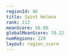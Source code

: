 ```yaml
---
regionId: 86
title: Saint Helena
rank: 212
meanScore: 56.88
globalMeanScore: 70.22
numRegions: 220
layout: region_score
---
```

